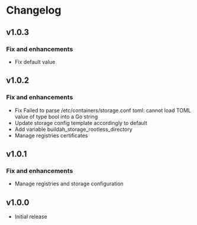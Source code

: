 # Changelog

## v1.0.3

### Fix and enhancements

- Fix default value

## v1.0.2

### Fix and enhancements

- Fix Failed to parse /etc/containers/storage.conf toml: cannot load TOML value of type bool into a Go string
- Update storage config template accordingly to default
- Add variable buildah_storage_rootless_directory
- Manage registries certificates

## v1.0.1

### Fix and enhancements

- Manage registries and storage configuration

## v1.0.0

- Initial release
